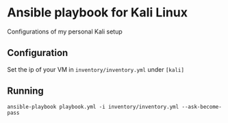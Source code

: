 # Ansible playbook for Kali Linux
Configurations of my personal Kali setup

## Configuration
Set the ip of your VM in `inventory/inventory.yml` under `[kali]`

## Running
```
ansible-playbook playbook.yml -i inventory/inventory.yml --ask-become-pass
```
